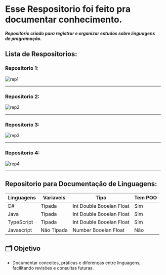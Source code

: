 # Esse Respositorio foi feito pra documentar conhecimento.

***Repositório criado para registrar e organizar estudos sobre linguagens de programação.***

## Lista de Respositorios:

### Repositorio 1:

![rep1](https://github.com/SidneiAJr/Documentacao_Linguagens/blob/main/prints/1.PNG)

---
### Repositorio 2:

![rep2](https://github.com/SidneiAJr/Documentacao_Linguagens/blob/main/prints/3.PNG)

---

### Repositorio 3:

![rep3](https://github.com/SidneiAJr/Documentacao_Linguagens/blob/main/prints/5.PNG)

---
### Repositorio 4:

![rep4](https://github.com/SidneiAJr/Documentacao_Linguagens/blob/main/prints/6.PNG)

---
## Repositorio para Documentação de Linguagens:

| Linguagens | Variaveis | Tipo |Tem POO
|-------------|-------------|-------------|-------------|
| C#             | Tipada     | Int Double Booelan Float     | Sim |
| Java           | Tipada     | Int Double Booelan Float     | Sim |
| TypeScript     | Tipada     | Int Double Booelan Float      | Sim|
| Javascript     | Não Tipada  | Number Booelan Float    | Não|


## 🗂️ Objetivo

- Documentar conceitos, práticas e diferenças entre linguagens, facilitando revisões e consultas futuras.

